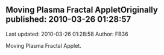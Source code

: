 ## Moving Plasma Fractal AppletOriginally published: 2010-03-26 01:28:57 
Last updated: 2010-03-26 01:28:58 
Author: FB36  
 
Moving Plasma Fractal Applet.